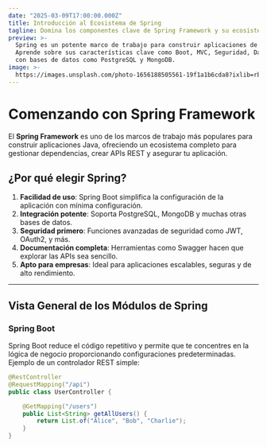 ```yaml
---
date: "2025-03-09T17:00:00.000Z"
title: Introducción al Ecosistema de Spring
tagline: Domina los componentes clave de Spring Framework y su ecosistema.
preview: >-
  Spring es un potente marco de trabajo para construir aplicaciones de nivel empresarial.
  Aprende sobre sus características clave como Boot, MVC, Seguridad, Datos e integraciones
  con bases de datos como PostgreSQL y MongoDB.
image: >-
  https://images.unsplash.com/photo-1656188505561-19f1a1b6cda8?ixlib=rb-1.2.1&ixid=MnwxMjA3fDB8MHxwaG90by1wYWdlfHx8fGVufDB8fHx8&auto=format&fit=crop&w=1632&q=80
---
```


# Comenzando con Spring Framework

El **Spring Framework** es uno de los marcos de trabajo más populares para construir aplicaciones Java, ofreciendo un ecosistema completo para gestionar dependencias, crear APIs REST y asegurar tu aplicación.

## ¿Por qué elegir Spring?

1. **Facilidad de uso**: Spring Boot simplifica la configuración de la aplicación con mínima configuración.
2. **Integración potente**: Soporta PostgreSQL, MongoDB y muchas otras bases de datos.
3. **Seguridad primero**: Funciones avanzadas de seguridad como JWT, OAuth2, y más.
4. **Documentación completa**: Herramientas como Swagger hacen que explorar las APIs sea sencillo.
5. **Apto para empresas**: Ideal para aplicaciones escalables, seguras y de alto rendimiento.

---

## Vista General de los Módulos de Spring

### Spring Boot
Spring Boot reduce el código repetitivo y permite que te concentres en la lógica de negocio proporcionando configuraciones predeterminadas. Ejemplo de un controlador REST simple:

```java
@RestController
@RequestMapping("/api")
public class UserController {

    @GetMapping("/users")
    public List<String> getAllUsers() {
        return List.of("Alice", "Bob", "Charlie");
    }
}

